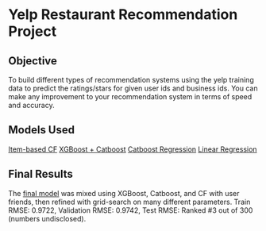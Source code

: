 # Yelp Restaurant Recommendation Project

## Objective
To build different types of recommendation systems using the yelp training data to predict the ratings/stars for given user ids and business ids. You can make any improvement to your recommendation system in terms of speed and accuracy.

## Models Used
[Item-based CF](./competition_item_based.py)
[XGBoost + Catboost](./competition.py)
[Catboost Regression](./competition_regression.py)
[Linear Regression](./competition_linear.py)

## Final Results
The [final model](./competition.py) was mixed using XGBoost, Catboost, and CF with user friends, then refined with grid-search on many different parameters.
Train RMSE: 0.9722, Validation RMSE: 0.9742, Test RMSE: Ranked #3 out of 300 (numbers undisclosed).
